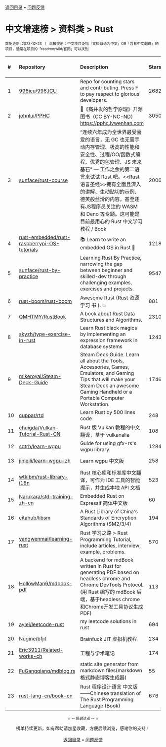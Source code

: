 <a href="https://github.com/GrowingGit/GitHub-Chinese-Top-Charts#github中文排行榜">返回目录</a> • <a href="/content/docs/feedback.md">问题反馈</a>

# 中文增速榜 > 资料类 > Rust
<sub>数据更新: 2023-12-23&nbsp;&nbsp;&nbsp;/&nbsp;&nbsp;&nbsp;温馨提示：中文项目泛指「文档母语为中文」OR「含有中文翻译」的项目，通常在项目的「readme/wiki/官网」可以找到</sub>

|#|Repository|Description|Stars|Average daily growth|Updated|
|:-|:-|:-|:-|:-|:-|
|1|[996icu/996.ICU](https://github.com/996icu/996.ICU)|Repo for counting stars and contributing. Press F to pay respect to glorious developers.|268296|155|2023-12-13|
|2|[johnlui/PPHC](https://github.com/johnlui/PPHC)|📙《高并发的哲学原理》开源图书（CC BY-NC-ND）https://pphc.lvwenhan.com|3050|10|2023-11-08|
|3|[sunface/rust-course](https://github.com/sunface/rust-course)|“连续六年成为全世界最受喜爱的语言，无 GC 也无需手动内存管理、极高的性能和安全性、过程/OO/函数式编程、优秀的包管理、JS 未来基石" — 工作之余的第二语言来试试 Rust 吧。<<Rust语言圣经>>拥有全面且深入的讲解、生动贴切的示例、德芙般丝滑的内容，甚至还有JS程序员关注的 WASM 和 Deno 等专题。这可能是目前最用心的 Rust 中文学习教程 / Book |20064|10|2023-12-20|
|4|[rust-embedded/rust-raspberrypi-OS-tutorials](https://github.com/rust-embedded/rust-raspberrypi-OS-tutorials)|:books: Learn to write an embedded OS in Rust :crab:|12180|6|2023-12-14|
|5|[sunface/rust-by-practice](https://github.com/sunface/rust-by-practice)|Learning Rust By Practice,  narrowing the gap between beginner and skilled-dev through challenging examples, exercises and projects.|9547|5|2023-12-22|
|6|[rust-boom/rust-boom](https://github.com/rust-boom/rust-boom)|Awesome Rust (Rust 资源   学习   书 ). 💥|881|2|2023-11-18|
|7|[QMHTMY/RustBook](https://github.com/QMHTMY/RustBook)|A book about Rust Data Structures and Algorithms.|2310|2|2023-07-04|
|8|[skyzh/type-exercise-in-rust](https://github.com/skyzh/type-exercise-in-rust)|Learn Rust black magics by implementing an expression framework in database systems|1243|2|2023-12-16|
|9|[mikeroyal/Steam-Deck-Guide](https://github.com/mikeroyal/Steam-Deck-Guide)|Steam Deck Guide. Learn all about the Tools, Accessories, Games, Emulators, and Gaming Tips that will make your Steam Deck an awesome Gaming Handheld or a Portable Computer Workstation. |1746|2|2023-12-21|
|10|[cuppar/rtd](https://github.com/cuppar/rtd)|Learn Rust by 500 lines code|248|2|2023-09-05|
|11|[chuigda/Vulkan-Tutorial-Rust-CN](https://github.com/chuigda/Vulkan-Tutorial-Rust-CN)|Rust 版 Vulkan 教程的中文翻译，基于 vulkanalia|108|1|2023-10-13|
|12|[sotrh/learn-wgpu](https://github.com/sotrh/learn-wgpu)|Guide for using gfx-rs's wgpu library.|1284|1|2023-12-16|
|13|[jinleili/learn-wgpu-zh](https://github.com/jinleili/learn-wgpu-zh)|Learn wgpu 中文版|258|1|2023-12-07|
|14|[wtklbm/rust-library-i18n](https://github.com/wtklbm/rust-library-i18n)|Rust 核心库和标准库中文翻译，可作为 IDE 工具的智能提示，并生成本地 API 文档|523|1|2023-07-27|
|15|[Narukara/std-training-zh-cn](https://github.com/Narukara/std-training-zh-cn)|Embedded Rust on Espressif 简体中文版|60|0|2023-12-04|
|16|[citahub/libsm](https://github.com/citahub/libsm)|A Rust Library of China's Standards of Encryption Algorithms (SM2/3/4)|194|0|2023-07-30|
|17|[yangwenmai/learning-rust](https://github.com/yangwenmai/learning-rust)|Rust 学习之路 > Rust Programming Tutorial, include articles, interview, example, problems.|570|0|2023-07-07|
|18|[HollowMan6/mdbook-pdf](https://github.com/HollowMan6/mdbook-pdf)|A backend for mdBook written in Rust for generating PDF based on headless chrome and Chrome DevTools Protocol. (用 Rust 编写的 mdBook 后端，基于headless chrome和Chrome开发工具协议生成PDF)|113|0|2023-12-13|
|19|[aylei/leetcode-rust](https://github.com/aylei/leetcode-rust)|my leetcode solutions in rust|694|0|2023-06-26|
|20|[Nugine/bfjit](https://github.com/Nugine/bfjit)|Brainfuck JIT 虚拟机教程|234|0|2023-10-19|
|21|[Eric3911/Related-works-ch](https://github.com/Eric3911/Related-works-ch)|工程与学术笔记|174|0|2023-10-03|
|22|[FuGangqiang/mdblog.rs](https://github.com/FuGangqiang/mdblog.rs)|static site generator from markdown files(markdown 格式静态博客生成器)|55|0|2023-09-04|
|23|[rust-lang-cn/book-cn](https://github.com/rust-lang-cn/book-cn)|Rust  程序设计语言 中文版——Chinese translation of The Rust Programming Language (Book)|676|0|2023-09-27|

<div align="center">
    <p><sub>↓ -- 感谢读者 -- ↓</sub></p>
    榜单持续更新，如有帮助请加星收藏，方便后续浏览，感谢你的支持！
</div>

<br/>

<div align="center"><a href="https://github.com/GrowingGit/GitHub-Chinese-Top-Charts#github中文排行榜">返回目录</a> • <a href="/content/docs/feedback.md">问题反馈</a></div>
